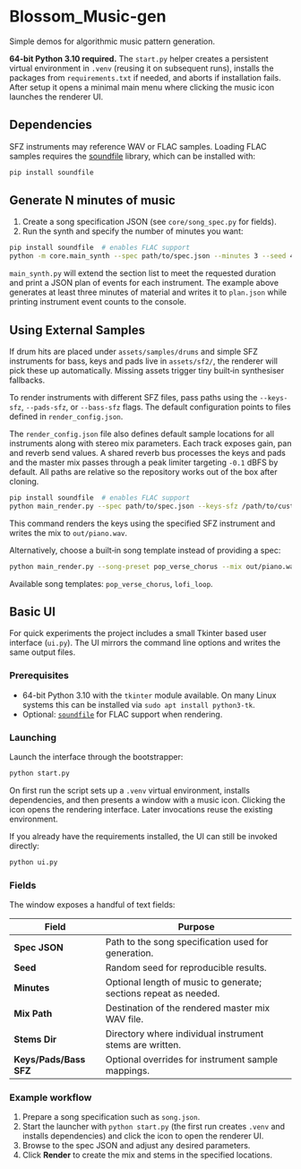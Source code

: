# Blossom_Music-gen

Simple demos for algorithmic music pattern generation.

**64-bit Python 3.10 required.** The `start.py` helper creates a persistent
virtual environment in `.venv` (reusing it on subsequent runs), installs the
packages from `requirements.txt` if needed, and aborts if installation fails.
After setup it opens a minimal main menu where clicking the music icon launches
the renderer UI.

## Dependencies

SFZ instruments may reference WAV or FLAC samples. Loading FLAC samples requires the
[soundfile](https://pysoundfile.readthedocs.io/) library, which can be installed with:

```bash
pip install soundfile
```

## Generate N minutes of music

1. Create a song specification JSON (see `core/song_spec.py` for fields).
2. Run the synth and specify the number of minutes you want:

```bash
pip install soundfile  # enables FLAC support
python -m core.main_synth --spec path/to/spec.json --minutes 3 --seed 42 --print-stats > plan.json
```

`main_synth.py` will extend the section list to meet the requested duration and print a JSON plan of events for each instrument.  The example above generates at least three minutes of material and writes it to `plan.json` while printing instrument event counts to the console.

## Using External Samples

If drum hits are placed under `assets/samples/drums` and simple SFZ instruments
for bass, keys and pads live in `assets/sf2/`, the renderer will pick these up
automatically. Missing assets trigger tiny built‑in synthesiser fallbacks.

To render instruments with different SFZ files, pass paths using the
`--keys-sfz`, `--pads-sfz`, or `--bass-sfz` flags. The default configuration
points to files defined in `render_config.json`.

The `render_config.json` file also defines default sample locations for all
instruments along with stereo mix parameters.  Each track exposes gain, pan
and reverb send values.  A shared reverb bus processes the keys and pads and
the master mix passes through a peak limiter targeting ``-0.1`` dBFS by
default.  All paths are relative so the repository works out of the box after
cloning.

```bash
pip install soundfile  # enables FLAC support
python main_render.py --spec path/to/spec.json --keys-sfz /path/to/custom/keys.sfz --mix out/piano.wav
```

This command renders the keys using the specified SFZ instrument and writes the mix to `out/piano.wav`.

Alternatively, choose a built‑in song template instead of providing a spec:

```bash
python main_render.py --song-preset pop_verse_chorus --mix out/piano.wav
```

Available song templates: `pop_verse_chorus`, `lofi_loop`.

## Basic UI

For quick experiments the project includes a small Tkinter based user interface
(`ui.py`). The UI mirrors the command line options and writes the same output
files.

### Prerequisites

- 64-bit Python 3.10 with the `tkinter` module available. On many Linux systems this
  can be installed via `sudo apt install python3-tk`.
- Optional: [`soundfile`](https://pysoundfile.readthedocs.io/) for FLAC
  support when rendering.

### Launching

Launch the interface through the bootstrapper:

```bash
python start.py
```

On first run the script sets up a `.venv` virtual environment, installs
dependencies, and then presents a window with a music icon. Clicking the icon
opens the rendering interface. Later invocations reuse the existing
environment.

If you already have the requirements installed, the UI can still be invoked
directly:

```bash
python ui.py
```

### Fields

The window exposes a handful of text fields:

| Field | Purpose |
| ----- | ------- |
| **Spec JSON** | Path to the song specification used for generation. |
| **Seed** | Random seed for reproducible results. |
| **Minutes** | Optional length of music to generate; sections repeat as needed. |
| **Mix Path** | Destination of the rendered master mix WAV file. |
| **Stems Dir** | Directory where individual instrument stems are written. |
| **Keys/Pads/Bass SFZ** | Optional overrides for instrument sample mappings. |

### Example workflow

1. Prepare a song specification such as `song.json`.
2. Start the launcher with `python start.py` (the first run creates `.venv` and
   installs dependencies) and click the icon to open the renderer UI.
3. Browse to the spec JSON and adjust any desired parameters.
4. Click **Render** to create the mix and stems in the specified locations.
